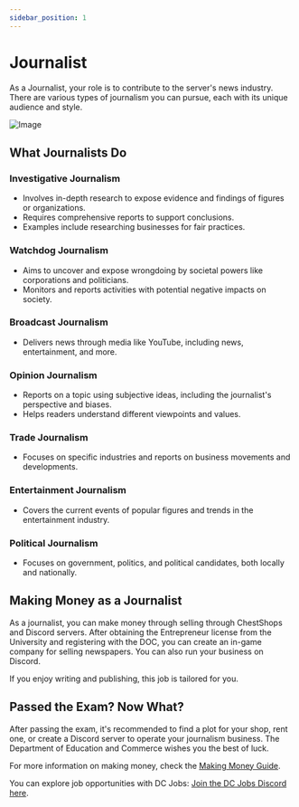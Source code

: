 ```yaml
---
sidebar_position: 1
---
```


# Journalist

As a Journalist, your role is to contribute to the server's news industry. There are various types of journalism you can pursue, each with its unique audience and style.

![Image](https://cdn.discordapp.com/attachments/838356841217916989/1165973304323096638/2023-10-23_22.21.23.png?ex=6548cc42&is=65365742&hm=dfad41b8583da3a19f6852d8d1ccb263bb8cb0644e273bf093b1453e8f09b874&)

## What Journalists Do

### Investigative Journalism

- Involves in-depth research to expose evidence and findings of figures or organizations.
- Requires comprehensive reports to support conclusions.
- Examples include researching businesses for fair practices.

### Watchdog Journalism

- Aims to uncover and expose wrongdoing by societal powers like corporations and politicians.
- Monitors and reports activities with potential negative impacts on society.

### Broadcast Journalism

- Delivers news through media like YouTube, including news, entertainment, and more.

### Opinion Journalism

- Reports on a topic using subjective ideas, including the journalist's perspective and biases.
- Helps readers understand different viewpoints and values.

### Trade Journalism

- Focuses on specific industries and reports on business movements and developments.

### Entertainment Journalism

- Covers the current events of popular figures and trends in the entertainment industry.

### Political Journalism

- Focuses on government, politics, and political candidates, both locally and nationally.

## Making Money as a Journalist

As a journalist, you can make money through selling through ChestShops and Discord servers. After obtaining the Entrepreneur license from the University and registering with the DOC, you can create an in-game company for selling newspapers. You can also run your business on Discord.

If you enjoy writing and publishing, this job is tailored for you.

## Passed the Exam? Now What?

After passing the exam, it's recommended to find a plot for your shop, rent one, or create a Discord server to operate your journalism business. The Department of Education and Commerce wishes you the best of luck.

For more information on making money, check the [Making Money Guide](https://democracycraft.net/threads/making-money.1410/).

You can explore job opportunities with DC Jobs: [Join the DC Jobs Discord here](https://discord.gg/Q8rNjddjjh).
